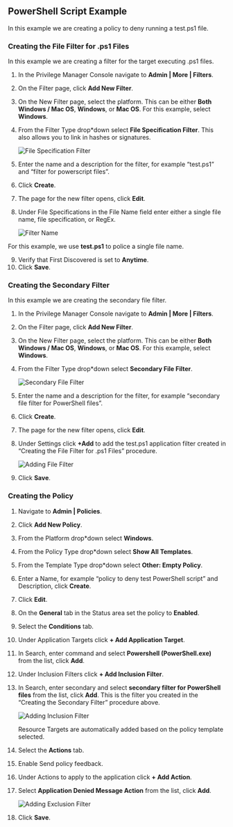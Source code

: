 ## PowerShell Script Example

In this example we are creating a policy to deny running a test.ps1 file.

### Creating the File Filter for .ps1 Files

In this example we are creating a filter for the target executing .ps1 files.

1. In the Privilege Manager Console navigate to **Admin | More | Filters**.
2. On the Filter page, click **Add New Filter**.
3. On the New Filter page, select the platform. This can be either **Both Windows / Mac OS**, **Windows**, or **Mac OS**. For this example, select **Windows**.
4. From the Filter Type drop*down select **File Specification Filter**. This also allows you to link in hashes or signatures.

   ![File Specification Filter](images/sff/file_spec_filter.png)

5. Enter the name and a description for the filter, for example “test.ps1” and “filter for powerscript files”.
6. Click **Create**.
7. The page for the new filter opens, click **Edit**.
8. Under File Specifications in the File Name field enter either a single file name, file specification, or RegEx. 

   ![Filter Name](images/sff/file_specifications.png)

 For this example, we use **test.ps1** to police a single file name.

9. Verify that First Discovered is set to **Anytime**.
10. Click **Save**.

### Creating the Secondary Filter

In this example we are creating the secondary file filter.

1. In the Privilege Manager Console navigate to **Admin | More | Filters**.
2. On the Filter page, click **Add New Filter**.
3. On the New Filter page, select the platform. This can be either **Both Windows / Mac OS**, **Windows**, or **Mac OS**. For this example, select **Windows**.
4. From the Filter Type drop*down select **Secondary File Filter**.

   ![Secondary File Filter](images/sff/secondary_file_filter.png)

5. Enter the name and a description for the filter, for example “secondary file filter for PowerShell files”.
6. Click **Create**.
7. The page for the new filter opens, click **Edit**.
8. Under Settings click **+Add** to add the test.ps1 application filter created in “Creating the File Filter for .ps1 Files” procedure. 

   ![Adding File Filter](images/sff/sff_ps1.png)

9. Click **Save**.

### Creating the Policy

1. Navigate to **Admin | Policies**.
2. Click **Add New Policy**.
3. From the Platform drop*down select **Windows**.
4. From the Policy Type drop*down select **Show All Templates**.
5. From the Template Type drop*down select **Other: Empty Policy**.
6. Enter a Name, for example “policy to deny test PowerShell script” and Description, click **Create**.
7. Click **Edit**.
8. On the **General** tab in the Status area set the policy to **Enabled**.
9. Select the **Conditions** tab.
10. Under Application Targets click **+ Add Application Target**.
11. In Search, enter command and select **Powershell (PowerShell.exe)** from the list, click **Add**.
12. Under Inclusion Filters click **+ Add Inclusion Filter**.
13. In Search, enter secondary and select **secondary filter for PowerShell files** from the list, click **Add**. This is the filter you created in the “Creating the Secondary Filter” procedure above.

    ![Adding Inclusion Filter](images/sff/ps1_conditions.png)

    Resource Targets are automatically added based on the policy template selected.

14. Select the **Actions** tab.
15. Enable Send policy feedback.
16. Under Actions to apply to the application click **+ Add Action**.
17. Select **Application Denied Message Action** from the list, click **Add**.

    ![Adding Exclusion Filter](images/sff/ps1_actions.png)

18. Click **Save**.

